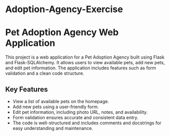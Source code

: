 # Adoption-Agency-Exercise

# Pet Adoption Agency Web Application

This project is a web application for a Pet Adoption Agency built using Flask and Flask-SQLAlchemy. It allows users to view available pets, add new pets, and edit pet information. The application includes features such as form validation and a clean code structure.

## Key Features

- View a list of available pets on the homepage.
- Add new pets using a user-friendly form.
- Edit pet information, including photo URL, notes, and availability.
- Form validation ensures accurate and consistent data entry.
- The code is well-structured and includes comments and docstrings for easy understanding and maintenance.

